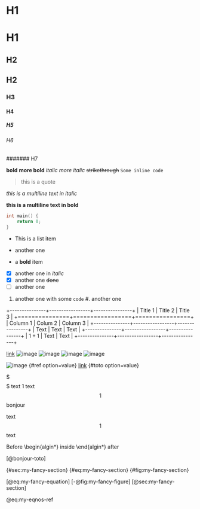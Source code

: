 ---
---

# H1

H1
==

## H2

H2
--

### H3

#### H4

##### H5

###### H6

####### H7

**bold**
__more bold__
*italic*
_more italic_
~~strikethrough~~
`Some inline code`
> this is a quote

_this is
a multiline text
in italic_

**this is a multiline
text
in bold**

```cpp
int main() {
	return 0;
}
```


* This is a list item
+ another one
- a **bold** item
- [x] another one in _italic_
- [X] another one ~~done~~
- [ ] another one
1. another one with some `code`
#. another one

+---------------+-----------------+----------------+
| Title 1       |     Title 2     |        Title 3 |
+===============+=================+================+
| Column 1      |     Colum 2     |       Column 3 |
+---------------+-----------------+----------------+
| Text          |     Text        |        Text    |
+---------------+-----------------+----------------+
| $1 + 1$       |     Text        |        Text    |
+---------------+-----------------+----------------+

[link](https://www.some-link.rezometz.org/to-to/ti_ti/)
![image](some-image.jpeg)
![image](/fu-ll/pa_th/to/some-image.jpeg)
![image](~/path/from/home/some-image.jpeg)
![image](relative/path/to/some-image.jpeg)

![image](some-image.jpeg) {#ref option=value}
[link](https://www.some-link.rezometz.org/to-to/ti_ti/) {#toto option=value}

$
$$
$$$$
$$$
text
$1$
text
$$1$$
bonjour

text
$$1$$
text

Before
\begin{algin*}
	inside
\end{algin*}
after

[@bonjour-toto]

{#sec:my-fancy-section}
{#eq:my-fancy-section}
{#fig:my-fancy-section}

[@eq:my-fancy-equation]
[-@fig:my-fancy-figure]
[@sec:my-fancy-section]

@eq:my-eqnos-ref
